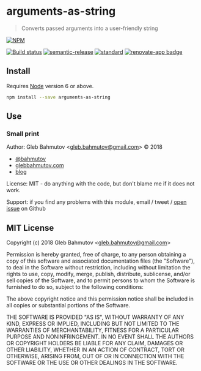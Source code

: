 # arguments-as-string

> Converts passed arguments into a user-friendly string

[![NPM][npm-icon]][npm-url]

[![Build status][ci-image]][ci-url]
[![semantic-release][semantic-image]][semantic-url]
[![standard][standard-image]][standard-url]
[![renovate-app badge][renovate-badge]][renovate-app]

## Install

Requires [Node](https://nodejs.org/en/) version 6 or above.

```sh
npm install --save arguments-as-string
```

## Use

### Small print

Author: Gleb Bahmutov &lt;gleb.bahmutov@gmail.com&gt; &copy; 2018

* [@bahmutov](https://twitter.com/bahmutov)
* [glebbahmutov.com](https://glebbahmutov.com)
* [blog](https://glebbahmutov.com/blog)

License: MIT - do anything with the code, but don't blame me if it does not work.

Support: if you find any problems with this module, email / tweet /
[open issue](https://github.com/bahmutov/arguments-as-string/issues) on Github

## MIT License

Copyright (c) 2018 Gleb Bahmutov &lt;gleb.bahmutov@gmail.com&gt;

Permission is hereby granted, free of charge, to any person
obtaining a copy of this software and associated documentation
files (the "Software"), to deal in the Software without
restriction, including without limitation the rights to use,
copy, modify, merge, publish, distribute, sublicense, and/or sell
copies of the Software, and to permit persons to whom the
Software is furnished to do so, subject to the following
conditions:

The above copyright notice and this permission notice shall be
included in all copies or substantial portions of the Software.

THE SOFTWARE IS PROVIDED "AS IS", WITHOUT WARRANTY OF ANY KIND,
EXPRESS OR IMPLIED, INCLUDING BUT NOT LIMITED TO THE WARRANTIES
OF MERCHANTABILITY, FITNESS FOR A PARTICULAR PURPOSE AND
NONINFRINGEMENT. IN NO EVENT SHALL THE AUTHORS OR COPYRIGHT
HOLDERS BE LIABLE FOR ANY CLAIM, DAMAGES OR OTHER LIABILITY,
WHETHER IN AN ACTION OF CONTRACT, TORT OR OTHERWISE, ARISING
FROM, OUT OF OR IN CONNECTION WITH THE SOFTWARE OR THE USE OR
OTHER DEALINGS IN THE SOFTWARE.

[npm-icon]: https://nodei.co/npm/arguments-as-string.svg?downloads=true
[npm-url]: https://npmjs.org/package/arguments-as-string
[ci-image]: https://travis-ci.org/bahmutov/arguments-as-string.svg?branch=master
[ci-url]: https://travis-ci.org/bahmutov/arguments-as-string
[semantic-image]: https://img.shields.io/badge/%20%20%F0%9F%93%A6%F0%9F%9A%80-semantic--release-e10079.svg
[semantic-url]: https://github.com/semantic-release/semantic-release
[standard-image]: https://img.shields.io/badge/code%20style-standard-brightgreen.svg
[standard-url]: http://standardjs.com/
[renovate-badge]: https://img.shields.io/badge/renovate-app-blue.svg
[renovate-app]: https://renovateapp.com/
